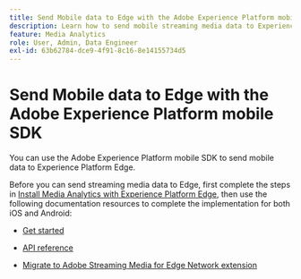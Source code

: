 ```yaml
---
title: Send Mobile data to Edge with the Adobe Experience Platform mobile SDK
description: Learn how to send mobile streaming media data to Experience Platform Edge.
feature: Media Analytics
role: User, Admin, Data Engineer
exl-id: 63b62784-dce9-4f91-8c16-8e14155734d5
---
```

# Send Mobile data to Edge with the Adobe Experience Platform mobile SDK

You can use the Adobe Experience Platform mobile SDK to send mobile data to Experience Platform Edge.

Before you can send streaming media data to Edge, first complete the steps in [Install Media Analytics with Experience Platform Edge](/help/implementation/edge/implementation-edge.md), then use the following documentation resources to complete the implementation for both iOS and Android:

* [Get started](https://developer.adobe.com/client-sdks/documentation/media-for-edge-network/)

* [API reference](https://developer.adobe.com/client-sdks/documentation/media-for-edge-network/api-reference/)

* [Migrate to Adobe Streaming Media for Edge Network extension](https://developer.adobe.com/client-sdks/documentation/adobe-media-analytics/migration-guide/)
